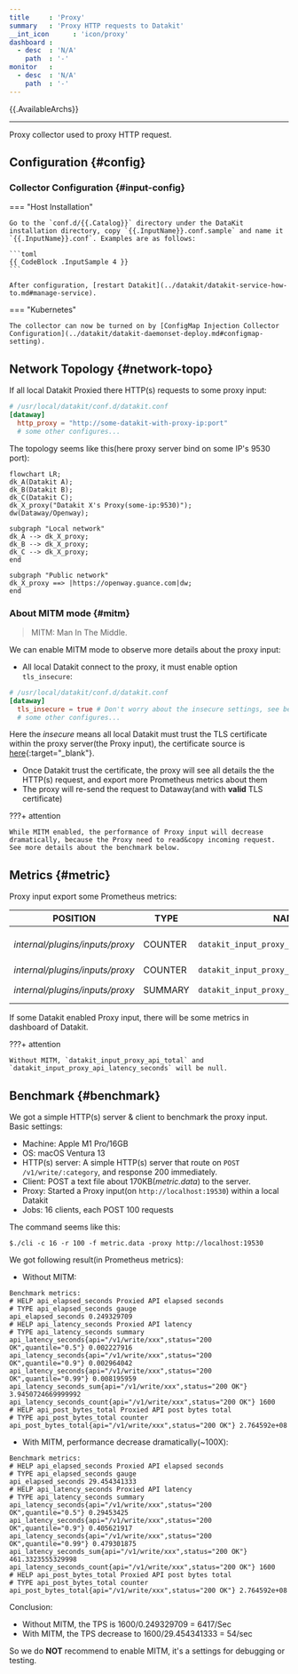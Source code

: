 ```yaml
---
title     : 'Proxy'
summary   : 'Proxy HTTP requests to Datakit'
__int_icon      : 'icon/proxy'
dashboard :
  - desc  : 'N/A'
    path  : '-'
monitor   :
  - desc  : 'N/A'
    path  : '-'
---
```



{{.AvailableArchs}}

---

Proxy collector used to proxy HTTP request.

## Configuration {#config}

### Collector Configuration {#input-config}

<!-- markdownlint-disable MD046 -->
=== "Host Installation"

    Go to the `conf.d/{{.Catalog}}` directory under the DataKit installation directory, copy `{{.InputName}}.conf.sample` and name it `{{.InputName}}.conf`. Examples are as follows:
    
    ```toml
    {{ CodeBlock .InputSample 4 }}
    ```
    
    After configuration, [restart Datakit](../datakit/datakit-service-how-to.md#manage-service).

=== "Kubernetes"

    The collector can now be turned on by [ConfigMap Injection Collector Configuration](../datakit/datakit-daemonset-deploy.md#configmap-setting).
<!-- markdownlint-enable -->

## Network Topology {#network-topo}

If all local Datakit Proxied there HTTP(s) requests to some proxy input:

```toml
# /usr/local/datakit/conf.d/datakit.conf
[dataway]
  http_proxy = "http://some-datakit-with-proxy-ip:port"
  # some other configures...
```

The topology seems like this(here proxy server bind on some IP's 9530 port):

``` mermaid
flowchart LR;
dk_A(Datakit A);
dk_B(Datakit B);
dk_C(Datakit C);
dk_X_proxy("Datakit X's Proxy(some-ip:9530)");
dw(Dataway/Openway);

subgraph "Local network"
dk_A --> dk_X_proxy;
dk_B --> dk_X_proxy;
dk_C --> dk_X_proxy;
end

subgraph "Public network"
dk_X_proxy ==> |https://openway.guance.com|dw;
end
```

### About MITM mode {#mitm}

> MITM: Man In The Middle.

We can enable MITM mode to observe more details about the proxy input:

- All local Datakit connect to the proxy, it must enable option `tls_insecure`:

```toml
# /usr/local/datakit/conf.d/datakit.conf
[dataway]
  tls_insecure = true # Don't worry about the insecure settings, see below.
  # some other configures...
```

Here the *insecure* means all local Datakit must trust the TLS certificate within the proxy server(the Proxy input), the certificate source is [here](https://github.com/elazarl/goproxy/blob/master/certs.go){:target="_blank"}.

- Once Datakit trust the certificate, the proxy will see all details the the HTTP(s) request, and export more Prometheus metrics about them
- The proxy will re-send the request to Dataway(and with **valid** TLS certificate)

<!-- markdownlint-disable MD046 -->
???+ attention

    While MITM enabled, the performance of Proxy input will decrease dramatically, because the Proxy need to read&copy incoming request. See more details about the benchmark below.
<!-- markdownlint-enable -->

## Metrics {#metric}

Proxy input export some Prometheus metrics:

| POSITION                        | TYPE    | NAME                                      | LABELS              | HELP                            |
| ---                             | ---     | ---                                       | ---                 | ---                             |
| *internal/plugins/inputs/proxy* | COUNTER | `datakit_input_proxy_connect`             | `client_ip`         | Proxied connect(method CONNECT) |
| *internal/plugins/inputs/proxy* | COUNTER | `datakit_input_proxy_api_total`           | `api,method`        | Proxied API total               |
| *internal/plugins/inputs/proxy* | SUMMARY | `datakit_input_proxy_api_latency_seconds` | `api,method,status` | Proxied API latency             |

If some Datakit enabled Proxy input, there will be some metrics in dashboard of Datakit.

<!-- markdownlint-disable MD046 -->
???+ attention

    Without MITM, `datakit_input_proxy_api_total` and `datakit_input_proxy_api_latency_seconds` will be null.
<!-- markdownlint-enable -->

## Benchmark {#benchmark}

We got a simple HTTP(s) server & client to benchmark the proxy input. Basic settings:

- Machine: Apple M1 Pro/16GB
- OS: macOS Ventura 13
- HTTP(s) server: A simple HTTP(s) server that route on `POST /v1/write/:category`, and response 200 immediately.
- Client: POST a text file about 170KB(*metric.data*) to the server.
- Proxy: Started a Proxy input(on `http://localhost:19530`) within a local Datakit
- Jobs: 16 clients, each POST 100 requests

The command seems like this:

```shell
$./cli -c 16 -r 100 -f metric.data -proxy http://localhost:19530
```

We got following result(in Prometheus metrics):

- Without MITM:

```not-set
Benchmark metrics:
# HELP api_elapsed_seconds Proxied API elapsed seconds
# TYPE api_elapsed_seconds gauge
api_elapsed_seconds 0.249329709
# HELP api_latency_seconds Proxied API latency
# TYPE api_latency_seconds summary
api_latency_seconds{api="/v1/write/xxx",status="200 OK",quantile="0.5"} 0.002227916
api_latency_seconds{api="/v1/write/xxx",status="200 OK",quantile="0.9"} 0.002964042
api_latency_seconds{api="/v1/write/xxx",status="200 OK",quantile="0.99"} 0.008195959
api_latency_seconds_sum{api="/v1/write/xxx",status="200 OK"} 3.9450724669999992
api_latency_seconds_count{api="/v1/write/xxx",status="200 OK"} 1600
# HELP api_post_bytes_total Proxied API post bytes total
# TYPE api_post_bytes_total counter
api_post_bytes_total{api="/v1/write/xxx",status="200 OK"} 2.764592e+08
```

- With MITM, performance decrease dramatically(~100X):

``` not-set
Benchmark metrics:
# HELP api_elapsed_seconds Proxied API elapsed seconds
# TYPE api_elapsed_seconds gauge
api_elapsed_seconds 29.454341333
# HELP api_latency_seconds Proxied API latency
# TYPE api_latency_seconds summary
api_latency_seconds{api="/v1/write/xxx",status="200 OK",quantile="0.5"} 0.29453425
api_latency_seconds{api="/v1/write/xxx",status="200 OK",quantile="0.9"} 0.405621917
api_latency_seconds{api="/v1/write/xxx",status="200 OK",quantile="0.99"} 0.479301875
api_latency_seconds_sum{api="/v1/write/xxx",status="200 OK"} 461.3323555329998
api_latency_seconds_count{api="/v1/write/xxx",status="200 OK"} 1600
# HELP api_post_bytes_total Proxied API post bytes total
# TYPE api_post_bytes_total counter
api_post_bytes_total{api="/v1/write/xxx",status="200 OK"} 2.764592e+08
```

Conclusion:

- Without MITM, the TPS is 1600/0.249329709 = 6417/Sec
- With MITM, the TPS decrease to 1600/29.454341333 = 54/sec

So we do **NOT** recommend to enable MITM, it's a settings for debugging or testing.
